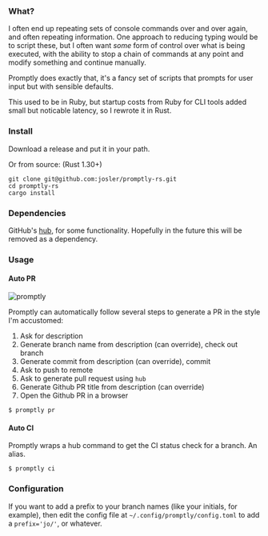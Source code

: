 ### What?

I often end up repeating sets of console commands over and over again, and often repeating information. One approach to reducing typing would be to script these, but I often want _some_ form of control over what is being executed, with the ability to stop a chain of commands at any point and modify something and continue manually.

Promptly does exactly that, it's a fancy set of scripts that prompts for user input but with sensible defaults.

This used to be in Ruby, but startup costs from Ruby for CLI tools added small but noticable latency, so I rewrote it in Rust.

### Install

Download a release and put it in your path.

Or from source: (Rust 1.30+)

```
git clone git@github.com:josler/promptly-rs.git
cd promptly-rs
cargo install
```

### Dependencies

GitHub's [hub](https://github.com/github/hub), for some functionality. Hopefully in the future this will be removed as a dependency.

### Usage

#### Auto PR

![promptly](https://user-images.githubusercontent.com/167061/47574745-48443800-d90e-11e8-9f46-1cdd1422141b.gif)

Promptly can automatically follow several steps to generate a PR in the style I'm accustomed:

1. Ask for description
1. Generate branch name from description (can override), check out branch
1. Generate commit from description (can override), commit
1. Ask to push to remote
1. Ask to generate pull request using `hub`
1. Generate Github PR title from description (can override)
1. Open the Github PR in a browser

```
$ promptly pr
```

#### Auto CI

Promptly wraps a hub command to get the CI status check for a branch. An alias.

```
$ promptly ci
```

### Configuration

If you want to add a prefix to your branch names (like your initials, for example), then edit the config file at `~/.config/promptly/config.toml` to add a `prefix='jo/'`, or whatever.
